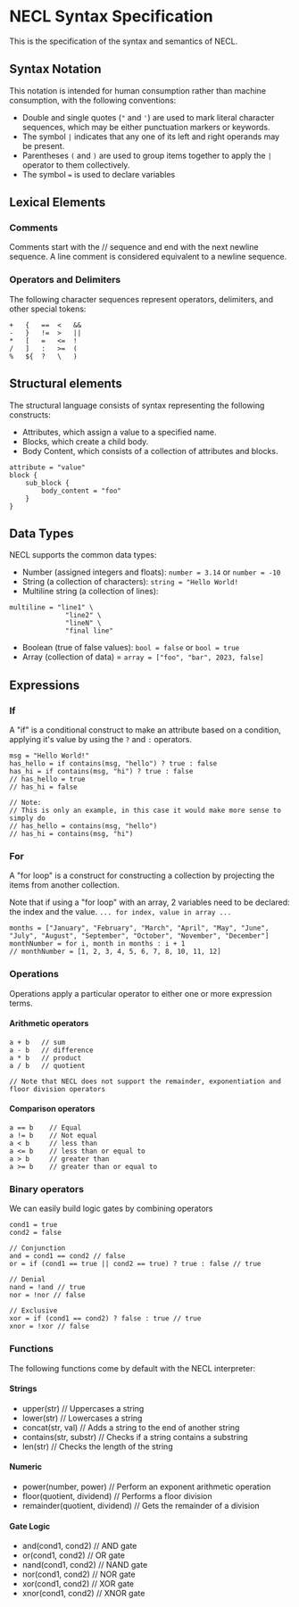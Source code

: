 # NECL Syntax Specification

This is the specification of the syntax and semantics of NECL.

## Syntax Notation

This notation is intended for human consumption rather than machine consumption, with the following conventions:

- Double and single quotes (`"` and `'`) are used to mark literal character sequences, which may be either punctuation markers or keywords.
- The symbol `|` indicates that any one of its left and right operands may be present.
- Parentheses `(` and `)` are used to group items together to apply the `|` operator to them collectively.
- The symbol `=` is used to declare variables

## Lexical Elements

### Comments

Comments start with the // sequence and end with the next newline sequence. A line comment is considered equivalent to a newline sequence.

### Operators and Delimiters

The following character sequences represent operators, delimiters, and other special tokens:

```
+   {   ==  <   &&  
-   }   !=  >   ||  
*   [   =   <=  !
/   ]   :   >=  (
%   ${  ?   \   )
```

## Structural elements

The structural language consists of syntax representing the following constructs:

- Attributes, which assign a value to a specified name.
- Blocks, which create a child body.
- Body Content, which consists of a collection of attributes and blocks.

```
attribute = "value"
block {
    sub_block {
        body_content = "foo"
    }
}
```

## Data Types

NECL supports the common data types:

- Number (assigned integers and floats): `number = 3.14` or `number = -10`
- String (a collection of characters): `string = "Hello World!`
- Multiline string (a collection of lines): 
```
multiline = "line1" \
              "line2" \
              "lineN" \
              "final line"
```
- Boolean (true of false values): `bool = false` or `bool = true`
- Array (collection of data) = `array = ["foo", "bar", 2023, false]`

## Expressions

### If

A "if" is a conditional construct to make an attribute based on a condition, applying it's value by using the `?` and `:` operators.

```
msg = "Hello World!"
has_hello = if contains(msg, "hello") ? true : false
has_hi = if contains(msg, "hi") ? true : false
// has_hello = true
// has_hi = false

// Note:
// This is only an example, in this case it would make more sense to simply do
// has_hello = contains(msg, "hello")
// has_hi = contains(msg, "hi")
```

### For

A "for loop" is a construct for constructing a collection by projecting the items from another collection.

Note that if using a "for loop" with an array, 2 variables need to be declared: the index and the value. `... for index, value in array ...`

```
months = ["January", "February", "March", "April", "May", "June", "July", "August", "September", "October", "November", "December"]
monthNumber = for i, month in months : i + 1
// monthNumber = [1, 2, 3, 4, 5, 6, 7, 8, 10, 11, 12]
```

### Operations

Operations apply a particular operator to either one or more expression terms.

#### Arithmetic operators
```
a + b   // sum 
a - b   // difference
a * b   // product
a / b   // quotient

// Note that NECL does not support the remainder, exponentiation and floor division operators
```

#### Comparison operators
```
a == b    // Equal
a != b    // Not equal
a < b     // less than
a <= b    // less than or equal to
a > b     // greater than
a >= b    // greater than or equal to
```

### Binary operators

We can easily build logic gates by combining operators

```
cond1 = true
cond2 = false

// Conjunction
and = cond1 == cond2 // false
or = if (cond1 == true || cond2 == true) ? true : false // true

// Denial
nand = !and // true
nor = !nor // false

// Exclusive
xor = if (cond1 == cond2) ? false : true // true
xnor = !xor // false
```

### Functions

The following functions come by default with the NECL interpreter:

#### Strings

- upper(str) // Uppercases a string
- lower(str) // Lowercases a string
- concat(str, val) // Adds a string to the end of another string
- contains(str, substr) // Checks if a string contains a substring
- len(str) // Checks the length of the string

#### Numeric

- power(number, power) // Perform an exponent arithmetic operation
- floor(quotient, dividend) // Performs a floor division
- remainder(quotient, dividend) // Gets the remainder of a division

#### Gate Logic

- and(cond1, cond2) // AND gate
- or(cond1, cond2) // OR gate
- nand(cond1, cond2) // NAND gate
- nor(cond1, cond2) // NOR gate
- xor(cond1, cond2) // XOR gate
- xnor(cond1, cond2) // XNOR gate
